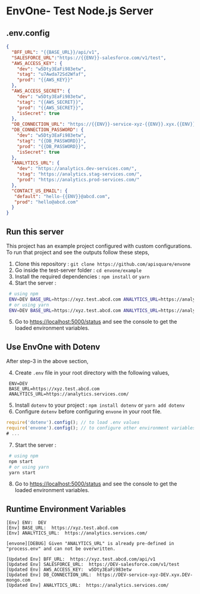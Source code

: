 # EnvOne- Test Node.js Server

## .env.config

```json
{
  "BFF_URL": "{{BASE_URL}}/api/v1",
  "SALESFORCE_URL":"https://{{ENV}}-salesforce.com/v1/test",
  "AWS_ACCESS_KEY": {
    "dev": "w5Dty3EaFi983etw",
    "stag": "u7Awda72Sd2Wfaf",
    "prod": "{{AWS_KEY}}"
  },
  "AWS_ACCESS_SECRET": {
    "dev": "w5Dty3EaFi983etw",
    "stag": "{{AWS_SECRET}}",
    "prod": "{{AWS_SECRET}}",
    "isSecret": true
  },
  "DB_CONNECTION_URL": "https://{{ENV}}-service-xyz-{{ENV}}.xyx.{{ENV}}-mongo.com",
  "DB_CONNECTION_PASSWORD": {
    "dev": "w5Dty3EaFi983etw",
    "stag": "{{DB_PASSWORD}}",
    "prod": "{{DB_PASSWORD}}",
    "isSecret": true
  },
  "ANALYTICS_URL": {
    "dev": "https://analytics.dev-services.com/",
    "stag": "https://analytics.stag-services.com/",
    "prod": "https://analytics.prod-services.com/"
  },
  "CONTACT_US_EMAIL": {
   "default": "hello-{{ENV}}@abcd.com",
   "prod": "hello@abcd.com"
  }
}
```

## Run this server

This project has an example project configured with custom configurations. To run that project and see the outputs follow these steps,
1. Clone this repository : `git clone https://github.com/apisquare/envone`
2. Go inside the test-server folder : `cd envone/example`
3. Install the required dependencies : `npm install` or `yarn`
4. Start the server : 
```bash
 # using npm
 ENV=DEV BASE_URL=https://xyz.test.abcd.com ANALYTICS_URL=https://analytics.services.com/ npm start
 # or using yarn
 ENV=DEV BASE_URL=https://xyz.test.abcd.com ANALYTICS_URL=https://analytics.services.com/ yarn start
```
5. Go to [https://localhost:5000/status](https://localhost:5000/status) and see the console to get the loaded environment variables.


## Use EnvOne with Dotenv

After step-3 in the above section,

4. Create `.env` file in your root directory with the following values,
```
 ENV=DEV
 BASE_URL=https://xyz.test.abcd.com
 ANALYTICS_URL=https://analytics.services.com/
```
5. Install `dotenv` to your project : `npm install dotenv` or `yarn add dotenv`
6. Configure `dotenv` before configuring `envone` in your root file.
```js
require('dotenv').config(); // to load .env values
require('envone').config(); // to configure other environment variables using loaded env values
# ...
```
7. Start the server : 
```bash
 # using npm
 npm start
 # or using yarn
 yarn start
```
8. Go to [https://localhost:5000/status](https://localhost:5000/status) and see the console to get the loaded environment variables.

## Runtime Environment Variables

```
[Env] ENV:  DEV
[Env] BASE_URL:  https://xyz.test.abcd.com
[Env] ANALYTICS_URL:  https://analytics.services.com/

[envone][DEBUG] Given "ANALYTICS_URL" is already pre-defined in "process.env" and can not be overwritten.

[Updated Env] BFF_URL:  https://xyz.test.abcd.com/api/v1
[Updated Env] SALESFORCE_URL:  https://DEV-salesforce.com/v1/test
[Updated Env] AWS_ACCESS_KEY:  w5Dty3EaFi983etw
[Updated Env] DB_CONNECTION_URL:  https://DEV-service-xyz-DEV.xyx.DEV-mongo.com
[Updated Env] ANALYTICS_URL:  https://analytics.services.com/
```
